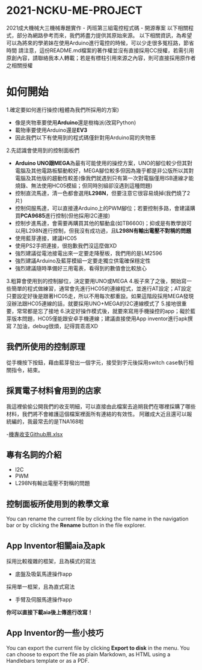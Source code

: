 #  2021-NCKU-ME-PROJECT

2021成大機械大三機械專題實作 - 丙班第三組電控程式碼 - 開源專案
以下相關程式，部分為網路參考而來，我們將盡力提供其原始來源。
以下相關資訊，為希望可以為將來的學弟妹在使用Arduino進行電控的時候，可以少走很多冤枉路，節省時間
請注意，這份README.md檔案的著作權並沒有直接採用CC授權，若需引用原創內容，請聯絡我本人轉載；若是有標柱引用來源之內容，則可直接採用原作者之相關授權

# 如何開始

1.確定要如何進行操控(粗體為我們所採用的方案)

 - 像是夾物車要使用**Arduino**還是樹梅派(改寫Python)
 - 載物車要使用Arduino還是**EV3**
 - 因此我們以下有使用到的程式碼僅針對用Arduino寫的夾物車

2.先認識會使用到的控制面板們

 - **Arduino UNO跟MEGA**為最有可能使用的操控方案，UNO的腳位較少但其對電腦及其他電路板驅動較好，MEGA腳位較多但因為幾乎都是非公版所以其對電腦及其他版的趨動性較差(像我們就遇到只有第一次對電腦僅用ISB連線才能燒錄、無法使用HC05模組；但同時別組卻沒遇到這種問題)
 - 控制直流馬達，清一色都會選用**L298N**，但要注意它很容易燒掉(我們燒了2片)
 - 控制伺服馬達，可以直接連Arduino上的PWM腳位；若要控制多路，會建議購買**PCA9685**進行控制(但他採用I2C連接)
 - 控制步進馬達，會需要再購買其他的驅動盒(如TB6600)；抑或是有教學說可以用L298N進行控制，但我沒有成功過，且**L298N有輸出電壓不對稱的問題**
 - 使用藍芽連接，建議HC05
 - 使用PS2手把連接，很抱歉我們沒這麼做XD
 - 強烈建議從電池接電出來一定要走降壓板，我們用的是LM2596
 - 強烈建議Arduino及藍芽模組一定要走獨立供電確保穩定性
 - 強烈建議隨時準備好三用電表，看得到的數值會比較放心

3.粗算會使用到的控制腳位，決定要用UNO或MEGA
4.板子來了之後，開始寫一些簡單的程式做練習，通常會先進行HC05的連線程式，並進行AT設定；AT設定只要設定好後是跟著HC05走，所以不用每次都重設。如果這階段採用MEGA發現沒辦法跟HC05連線的話，就要採用UNO+MEGA的I2C連線模式了
5.接地很重要，常常都是忘了接地
6.決定好操作模式後，就要來寫用手機操控的app；礙於藍芽版本問題，HC05僅能跟安卓手機連線；建議直接使用App inventor進行apk撰寫
7.加油，debug很煩，記得買乖乖XD

## 我們所使用的控制原理
從手機按下按鈕，藉由藍芽發出一個字元，接受到字元後採用switch case執行相關指令，結束。

## 採買電子材料會用到的店家

我這裡偷偷公開我們的收支明細，可以直接由此檔案去追朔我們在哪裡採購了哪些材料，我們將不會維護這個檔案裡面所有連結的有效性。
阿離成大近且還可以報統編的，我最常去的是TNA168啦

 -[機專收支Github用.xlsx](%E6%A9%9F%E5%B0%88%E6%94%B6%E6%94%AFGithub%E7%94%A8.xlsx)

## 專有名詞的介紹

 - I2C
 - PWM
 - L298N有輸出電壓不對稱的問題


## 控制面板所使用到的教學文章

You can rename the current file by clicking the file name in the navigation bar or by clicking the **Rename** button in the file explorer.

## App Inventor相關aia及apk

採用比較複雜的框架，且為橫式的寫法

 - 底盤及吸氣馬達操作app
 
 採用單一框架，且為直式寫法
 
 - 手臂及伺服馬達操作app

 **你可以直接下載aia後上傳進行改寫！**

## App Inventor的一些小技巧

You can export the current file by clicking **Export to disk** in the menu. You can choose to export the file as plain Markdown, as HTML using a Handlebars template or as a PDF.

